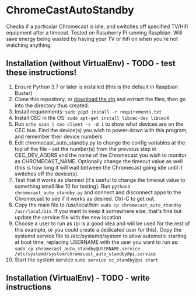 # ChromeCastAutoStandby
Checks if a particular Chromecast is idle, and switches off specified TV/Hifi equipment after a timeout. Tested on Raspberry Pi running Raspbian. Will save energy being wasted by having your TV or hifi on when you're not watching anything.

## Installation (without VirtualEnv) - TODO - test these instructions!
1. Ensure Python 3.7 or later is installed (this is the default in Raspbian Buster)
2. Clone this repository, or [download the zip](https://github.com/askvictor/ChromeCastAutoStandby/archive/master.zip) and extract the files, then go into the directory thus created.
3. Install requirements: `sudo pip3 install -r requirements.txt`
3. Install CEC in the OS: `sudo apt-get install libcec-dev libcec4`
4. Run `echo scan | cec-client -s -d 1` to show what devices are on the CEC bus. Find the device(s) you wish to power-down with this program, and remember their device numbers
5. Edit chromecast_auto_standby.py to change the config variables at the top of the file - set the number(s) from the previous step in CEC_DEV_ADDRS and the name of the Chromecast you wish to monitor as CHROMECAST_NAME. Optionally change the timeout value as well (this is how long it will wait between the Chromecast going idle until it switches off the device(s).
6. Test that it works as planned (it's useful to change the timeout value to something small like 10 for testing). Run `python3 chromecast_auto_standby.py` and connect and disconnect apps to the Chromecast to see if it works as desired. Ctrl-C to get out.
7. Copy the main file to /usr/local/bin: `sudo cp chromecast_auto_standby /usr/local/bin`. If you want to keep it somewhere else, that's fine but update the service file with the new location
7. Choose a user to run as (pi is a good idea and will be used for the rest of this example, or you could create a dedicated user for this). Copy the systemd service file to /etc/systemd/system to allow automatic starting at boot time, replacing USERNAME with the user you want to run as: `sudo cp chromecast_auto_standby@USERNAME.service /etc/systemd/system/chromecast_auto_standby@pi.service` 
8. Start the system service `sudo service cc_standby@pi start`

## Installation (VirtualEnv) - TODO - write instructions
